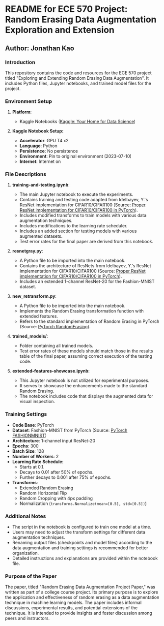 # README for ECE 570 Project: Random Erasing Data Augmentation Exploration and Extension

## Author: Jonathan Kao

### Introduction
This repository contains the code and resources for the ECE 570 project titled "Exploring and Extending Random Erasing Data Augmentation". It includes Python files, Jupyter notebooks, and trained model files for the project.

### Environment Setup
1. **Platform**:
   - Kaggle Notebooks ([Kaggle: Your Home for Data Science](https://www.kaggle.com/))

2. **Kaggle Notebook Setup:**
   - **Accelerator**: GPU T4 x2
   - **Language**: Python
   - **Persistence**: No persistence
   - **Environment**: Pin to original environment (2023-07-10)
   - **Internet**: Internet on

### File Descriptions
1. **training-and-testing.ipynb**: 
   - The main Jupyter notebook to execute the experiments.
   - Contains training and testing code adapted from Idelbayev, Y.'s ResNet implementation for CIFAR10/CIFAR100 (Source: [Proper ResNet implementation for CIFAR10/CIFAR100 in PyTorch](https://github.com/akamaster/pytorch_resnet_cifar10)).
   - Includes modified transforms to train models with various data augmentation techniques.
   - Includes modifications to the learning rate scheduler.
   - Includes an added section for testing models with various augmented datasets.
   - Test error rates for the final paper are derived from this notebook.

2. **resnetgray.py**:
   - A Python file to be imported into the main notebook.
   - Contains the architecture of ResNets from Idelbayev, Y.'s ResNet implementation for CIFAR10/CIFAR100 (Source: [Proper ResNet implementation for CIFAR10/CIFAR100 in PyTorch](https://github.com/akamaster/pytorch_resnet_cifar10)).
   - Includes an extended 1-channel ResNet-20 for the Fashion-MNIST dataset.

3. **new_retransform.py**:
   - A Python file to be imported into the main notebook.
   - Implements the Random Erasing transformation function with extended features.
   - Refers to the standard implementation of Random Erasing in PyTorch (Source: [PyTorch RandomErasing](https://pytorch.org/vision/main/_modules/torchvision/transforms/transforms.html#RandomErasing)).

4. **trained_models/**:
   - Folder containing all trained models.
   - Test error rates of these models should match those in the results table of the final paper, assuming correct execution of the testing code.

5. **extended-features-showcase.ipynb**: 
   - This Jupyter notebook is not utilized for experimental purposes.
   - It serves to showcase the enhancements made to the standard Random Erasing.
   - The notebook includes code that displays the augmented data for visual inspection.

### Training Settings
- **Code Base**: PyTorch
- **Dataset**: Fashion-MNIST from PyTorch (Source: [PyTorch FASHIONMNIST](https://pytorch.org/vision/stable/generated/torchvision.datasets.FashionMNIST.html#fashionmnist))
- **Architecture**: 1-channel input ResNet-20
- **Epochs**: 300
- **Batch Size**: 128
- **Number of Workers**: 2
- **Learning Rate Schedule**:
  - Starts at 0.1.
  - Decays to 0.01 after 50% of epochs.
  - Further decays to 0.001 after 75% of epochs.
- **Transforms**:
  - Extended Random Erasing
  - Random Horizontal Flip
  - Random Cropping with 4px padding
  - Normalization (`transforms.Normalize(mean=[0.5], std=[0.5])`)

### Additional Notes
- The script in the notebook is configured to train one model at a time.
- Users may need to adjust the transform settings for different data augmentation techniques.
- Renaming output files (checkpoints and model files) according to the data augmentation and training settings is recommended for better organization.
- Detailed instructions and explanations are provided within the notebook file.

### Purpose of the Paper
The paper, titled "Random Erasing Data Augmentation Project Paper," was written as part of a college course project. Its primary purpose is to explore the application and effectiveness of random erasing as a data augmentation technique in machine learning models. The paper includes informal discussions, experimental results, and potential extensions of the technique. It is intended to provide insights and foster discussion among peers and instructors.
